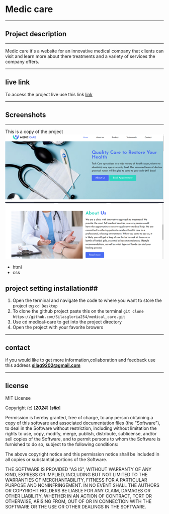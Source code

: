 # Medic care
___

## Project description ##
___

Medic care it's a website for  an innovative medical company that clients can visit and learn more about there treatments and a variety of services the company offers.
___
## live link ##
To access the project live use this link
[link](https://silasgloria254.github.io/medical_care/)
___
## Screenshots ##
___
This is a copy of the project
![link](images/glo.png)
![link](images/gloo.png)
* html 
* css
## project setting installation##
1. Open the terminal and navigate the  code to where you want to store the project eg `cd Desktop`
2. To clone the github project paste this on the terminal `git clone https://github.com/Silasgloria254/medical_care.git`
3. Use cd medical-care to get into the project directory
4. Open the project with your favorite browers
___
## contact ##
if you would like to get more information,collaboration  and feedback use this address
**silag9202@gmail.com**
___
## license ##
MIT License

Copyright (c) [***2024***] [***sila***]

Permission is hereby granted, free of charge, to any person obtaining a copy
of this software and associated documentation files (the "Software"), to deal
in the Software without restriction, including without limitation the rights
to use, copy, modify, merge, publish, distribute, sublicense, and/or sell
copies of the Software, and to permit persons to whom the Software is
furnished to do so, subject to the following conditions:

The above copyright notice and this permission notice shall be included in all
copies or substantial portions of the Software.

THE SOFTWARE IS PROVIDED "AS IS", WITHOUT WARRANTY OF ANY KIND, EXPRESS OR
IMPLIED, INCLUDING BUT NOT LIMITED TO THE WARRANTIES OF MERCHANTABILITY,
FITNESS FOR A PARTICULAR PURPOSE AND NONINFRINGEMENT. IN NO EVENT SHALL THE
AUTHORS OR COPYRIGHT HOLDERS BE LIABLE FOR ANY CLAIM, DAMAGES OR OTHER
LIABILITY, WHETHER IN AN ACTION OF CONTRACT, TORT OR OTHERWISE, ARISING FROM,
OUT OF OR IN CONNECTION WITH THE SOFTWARE OR THE USE OR OTHER DEALINGS IN THE
SOFTWARE.